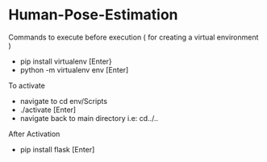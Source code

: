 # Human-Pose-Estimation

Commands to execute before execution ( for creating a virtual environment )
- pip install virtualenv  [Enter}
- python -m virtualenv env  [Enter]

To activate
- navigate to cd env/Scripts
- ./activate [Enter]
- navigate back to main directory i.e: cd../..

After Activation
- pip install flask [Enter]





